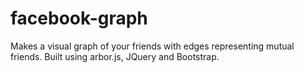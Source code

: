 facebook-graph
==============

Makes a visual graph of your friends with edges representing mutual friends. Built using arbor.js, JQuery and Bootstrap.
